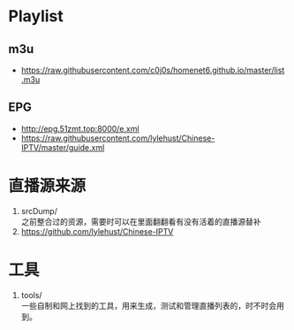 
# Playlist
## m3u
- https://raw.githubusercontent.com/c0j0s/homenet6.github.io/master/list.m3u
## EPG
- http://epg.51zmt.top:8000/e.xml  
- https://raw.githubusercontent.com/lylehust/Chinese-IPTV/master/guide.xml

# 直播源来源
1. srcDump/  
之前整合过的资源，需要时可以在里面翻翻看有没有活着的直播源替补
2. https://github.com/lylehust/Chinese-IPTV

# 工具
1. tools/  
一些自制和网上找到的工具，用来生成，测试和管理直播列表的，时不时会用到。
